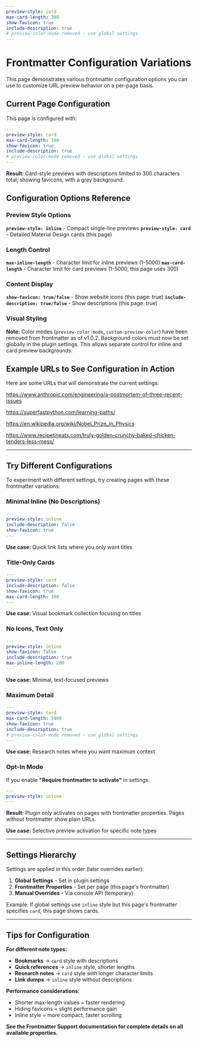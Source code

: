 ```yaml
---
preview-style: card
max-card-length: 300
show-favicon: true
include-description: true
# preview-color-mode removed - use global settings
---
```


# Frontmatter Configuration Variations

This page demonstrates various frontmatter configuration options you can use to customize URL preview behavior on a per-page basis.

## Current Page Configuration

This page is configured with:

```yaml
---
preview-style: card
max-card-length: 300
show-favicon: true
include-description: true
# preview-color-mode removed - use global settings
---
```

**Result:** Card-style previews with descriptions limited to 300 characters total, showing favicons, with a grey background.

## Configuration Options Reference

### Preview Style Options

**`preview-style: inline`** - Compact single-line previews
**`preview-style: card`** - Detailed Material Design cards (this page)

### Length Control

**`max-inline-length`** - Character limit for inline previews (1-5000)
**`max-card-length`** - Character limit for card previews (1-5000, this page uses 300)

### Content Display

**`show-favicon: true/false`** - Show website icons (this page: true)
**`include-description: true/false`** - Show descriptions (this page: true)

### Visual Styling

**Note:** Color modes (`preview-color-mode`, `custom-preview-color`) have been removed from frontmatter as of v1.0.2. Background colors must now be set globally in the plugin settings. This allows separate control for inline and card preview backgrounds.

## Example URLs to See Configuration in Action

Here are some URLs that will demonstrate the current settings:

https://www.anthropic.com/engineering/a-postmortem-of-three-recent-issues

https://superfastpython.com/learning-paths/

https://en.wikipedia.org/wiki/Nobel_Prize_in_Physics

https://www.recipetineats.com/truly-golden-crunchy-baked-chicken-tenders-less-mess/

---

## Try Different Configurations

To experiment with different settings, try creating pages with these frontmatter variations:

### Minimal Inline (No Descriptions)

```yaml
---
preview-style: inline
include-description: false
show-favicon: true
---
```

**Use case:** Quick link lists where you only want titles

### Title-Only Cards

```yaml
---
preview-style: card
include-description: false
show-favicon: true
max-card-length: 100
---
```

**Use case:** Visual bookmark collection focusing on titles

### No Icons, Text Only

```yaml
---
preview-style: inline
show-favicon: false
include-description: true
max-inline-length: 200
---
```

**Use case:** Minimal, text-focused previews

### Maximum Detail

```yaml
---
preview-style: card
max-card-length: 5000
show-favicon: true
include-description: true
# preview-color-mode removed - use global settings
---
```

**Use case:** Research notes where you want maximum context

### Opt-In Mode

If you enable **"Require frontmatter to activate"** in settings:

```yaml
---
preview-style: inline
---
```

**Result:** Plugin only activates on pages with frontmatter properties. Pages without frontmatter show plain URLs.

**Use case:** Selective preview activation for specific note types

---

## Settings Hierarchy

Settings are applied in this order (later overrides earlier):

1. **Global Settings** - Set in plugin settings
2. **Frontmatter Properties** - Set per page (this page's frontmatter)
3. **Manual Overrides** - Via console API (temporary)

Example: If global settings use `inline` style but this page's frontmatter specifies `card`, this page shows cards.

---

## Tips for Configuration

**For different note types:**
- **Bookmarks** → `card` style with descriptions
- **Quick references** → `inline` style, shorter lengths
- **Research notes** → `card` style with longer character limits
- **Link dumps** → `inline` style without descriptions

**Performance considerations:**
- Shorter max-length values = faster rendering
- Hiding favicons = slight performance gain
- Inline style = more compact, faster scrolling

**See the Frontmatter Support documentation for complete details on all available properties.**
